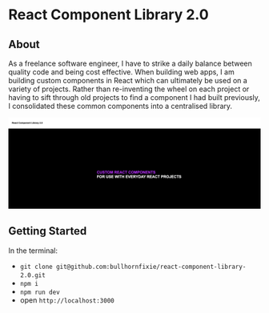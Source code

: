 # React Component Library 2.0 

## About 

As a freelance software engineer, I have to strike a daily balance between quality code and being cost effective. When building web apps, I am building custom components in React which can ultimately be used on a variety of projects. Rather than re-inventing the wheel on each project or having to sift through old projects to find a component I had built previously, I consolidated these common components into a centralised library.

![Alt text](./public/screenshot.png?raw=true "Screenshot")

## Getting Started

In the terminal:

- `git clone git@github.com:bullhornfixie/react-component-library-2.0.git`
- `npm i`
- `npm run dev`
- open `http://localhost:3000`

